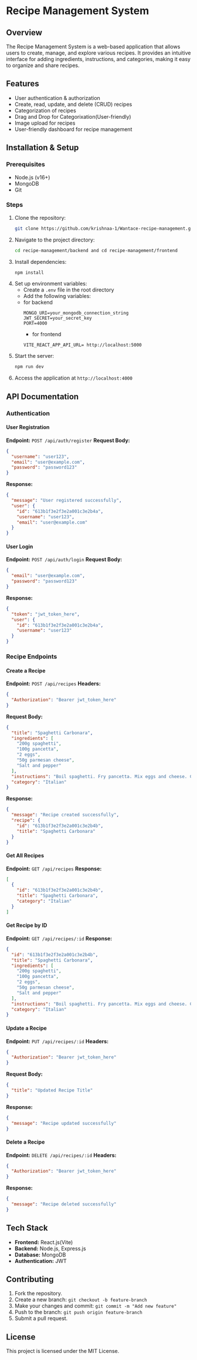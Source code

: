 # Recipe Management System

## Overview
The Recipe Management System is a web-based application that allows users to create, manage, and explore various recipes. It provides an intuitive interface for adding ingredients, instructions, and categories, making it easy to organize and share recipes.

## Features
- User authentication & authorization
- Create, read, update, and delete (CRUD) recipes
- Categorization of recipes
- Drag and Drop for Categorixation(User-friendly)
- Image upload for recipes
- User-friendly dashboard for recipe management

## Installation & Setup

### Prerequisites
- Node.js (v16+)
- MongoDB
- Git

### Steps
1. Clone the repository:
   ```sh
   git clone https://github.com/krishnaa-1/Wantace-recipe-management.git
   ```
2. Navigate to the project directory:
   ```sh
   cd recipe-management/backend and cd recipe-management/frontend
   ```
3. Install dependencies:
   ```sh
   npm install
   ```
4. Set up environment variables:
   - Create a `.env` file in the root directory
   - Add the following variables:
   - for backend
     ```env
     MONGO_URI=your_mongodb_connection_string
     JWT_SECRET=your_secret_key
     PORT=4000
     ```
      - for frontend
     ```env
     VITE_REACT_APP_API_URL= http://localhost:5000
     ```
5. Start the server:
   ```sh
   npm run dev
   ```
6. Access the application at `http://localhost:4000`

## API Documentation

### Authentication
#### User Registration
**Endpoint:** `POST /api/auth/register`
**Request Body:**
```json
{
  "username": "user123",
  "email": "user@example.com",
  "password": "password123"
}
```
**Response:**
```json
{
  "message": "User registered successfully",
  "user": {
    "id": "613b1f3e2f3e2a001c3e2b4a",
    "username": "user123",
    "email": "user@example.com"
  }
}
```

#### User Login
**Endpoint:** `POST /api/auth/login`
**Request Body:**
```json
{
  "email": "user@example.com",
  "password": "password123"
}
```
**Response:**
```json
{
  "token": "jwt_token_here",
  "user": {
    "id": "613b1f3e2f3e2a001c3e2b4a",
    "username": "user123"
  }
}
```

### Recipe Endpoints
#### Create a Recipe
**Endpoint:** `POST /api/recipes`
**Headers:**
```json
{
  "Authorization": "Bearer jwt_token_here"
}
```
**Request Body:**
```json
{
  "title": "Spaghetti Carbonara",
  "ingredients": [
    "200g spaghetti",
    "100g pancetta",
    "2 eggs",
    "50g parmesan cheese",
    "Salt and pepper"
  ],
  "instructions": "Boil spaghetti. Fry pancetta. Mix eggs and cheese. Combine all together.",
  "category": "Italian"
}
```
**Response:**
```json
{
  "message": "Recipe created successfully",
  "recipe": {
    "id": "613b1f3e2f3e2a001c3e2b4b",
    "title": "Spaghetti Carbonara"
  }
}
```

#### Get All Recipes
**Endpoint:** `GET /api/recipes`
**Response:**
```json
[
  {
    "id": "613b1f3e2f3e2a001c3e2b4b",
    "title": "Spaghetti Carbonara",
    "category": "Italian"
  }
]
```

#### Get Recipe by ID
**Endpoint:** `GET /api/recipes/:id`
**Response:**
```json
{
  "id": "613b1f3e2f3e2a001c3e2b4b",
  "title": "Spaghetti Carbonara",
  "ingredients": [
    "200g spaghetti",
    "100g pancetta",
    "2 eggs",
    "50g parmesan cheese",
    "Salt and pepper"
  ],
  "instructions": "Boil spaghetti. Fry pancetta. Mix eggs and cheese. Combine all together.",
  "category": "Italian"
}
```

#### Update a Recipe
**Endpoint:** `PUT /api/recipes/:id`
**Headers:**
```json
{
  "Authorization": "Bearer jwt_token_here"
}
```
**Request Body:**
```json
{
  "title": "Updated Recipe Title"
}
```
**Response:**
```json
{
  "message": "Recipe updated successfully"
}
```

#### Delete a Recipe
**Endpoint:** `DELETE /api/recipes/:id`
**Headers:**
```json
{
  "Authorization": "Bearer jwt_token_here"
}
```
**Response:**
```json
{
  "message": "Recipe deleted successfully"
}
```

## Tech Stack
- **Frontend:** React.js(Vite)
- **Backend:** Node.js, Express.js
- **Database:** MongoDB
- **Authentication:** JWT

## Contributing
1. Fork the repository.
2. Create a new branch: `git checkout -b feature-branch`
3. Make your changes and commit: `git commit -m "Add new feature"`
4. Push to the branch: `git push origin feature-branch`
5. Submit a pull request.

## License
This project is licensed under the MIT License.

